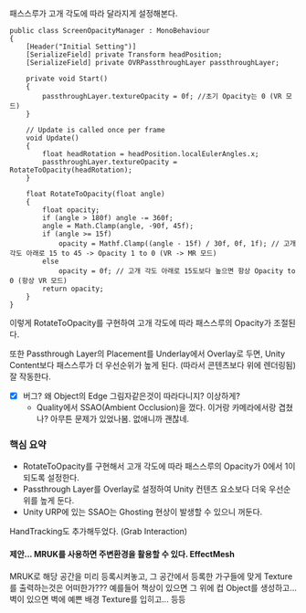 패스스루가 고개 각도에 따라 달라지게 설정해본다.
```
public class ScreenOpacityManager : MonoBehaviour
{
    [Header("Initial Setting")]
    [SerializeField] private Transform headPosition;
    [SerializeField] private OVRPassthroughLayer passthroughLayer;

    private void Start()
    {
        passthroughLayer.textureOpacity = 0f; //초기 Opacity는 0 (VR 모드)
    }

    // Update is called once per frame
    void Update()
    {
        float headRotation = headPosition.localEulerAngles.x;
        passthroughLayer.textureOpacity = RotateToOpacity(headRotation);
    }

    float RotateToOpacity(float angle)
    {
        float opacity;
        if (angle > 180f) angle -= 360f;
        angle = Math.Clamp(angle, -90f, 45f);
        if (angle >= 15f)
            opacity = Mathf.Clamp((angle - 15f) / 30f, 0f, 1f); // 고개 각도 아래로 15 to 45 -> Opacity 1 to 0 (VR -> MR 모드)
        else
            opacity = 0f; // 고개 각도 아래로 15도보다 높으면 항상 Opacity to 0 (항상 VR 모드)
        return opacity;
    }
}
```
이렇게 RotateToOpacity를 구현하여 고개 각도에 따라 패스스루의 Opacity가 조절된다.

또한 Passthrough Layer의 Placement를 Underlay에서 Overlay로 두면, Unity Content보다 패스스루가 더 우선순위가 높게 된다. (따라서 콘텐츠보다 위에 렌더링됨)
잘 작동한다.

- [x] 버그? 왜 Object의 Edge 그림자같은것이 따라다니지? 이상하게?
	- Quality에서 SSAO(Ambient Occlusion)을 껐다. 이거랑 카메라에서랑 겹쳤나? 아무튼 문제가 있었나봄. 없애니까 괜찮네. 

### 핵심 요약
- RotateToOpacity를 구현해서 고개 각도에 따라 패스스루의 Opacity가 0에서 1이 되도록 설정한다.
- Passthrough Layer를 Overlay로 설정하여 Unity 컨텐츠 요소보다 더욱 우선순위를 높게 둔다.
- Unity URP에 있는 SSAO는 Ghosting 현상이 발생할 수 있으니 꺼둔다.

HandTracking도 추가해두었다. (Grab Interaction)
#### 제안... MRUK를 사용하면 주변환경을 활용할 수 있다. EffectMesh
MRUK로 해당 공간을 미리 등록시켜놓고, 그 공간에서 등록한 가구들에 맞게 Texture를 출력하는것은 어떠한가??? 예를들어 책상이 있으면 그 위에 컵 Object를 생성하고... 
벽이 있으면 벽에 예쁜 배경 Texture를 입히고... 등등